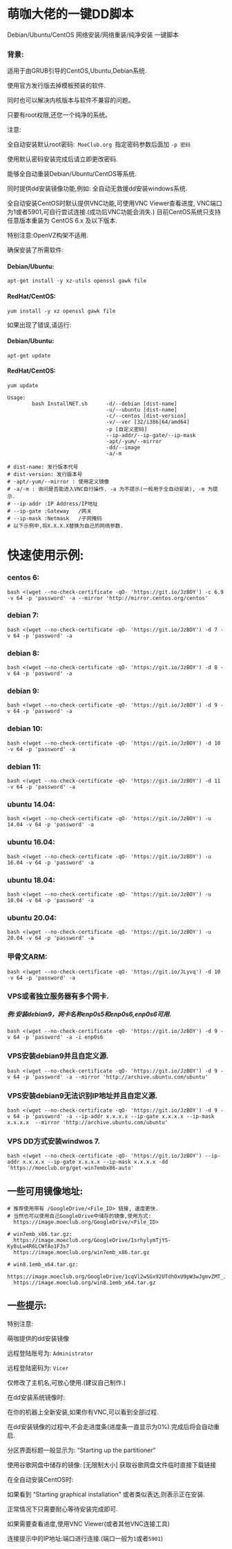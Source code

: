 # 萌咖大佬的一键DD脚本
Debian/Ubuntu/CentOS 网络安装/网络重装/纯净安装 一键脚本


### 背景:
适用于由GRUB引导的CentOS,Ubuntu,Debian系统.

使用官方发行版去掉模板预装的软件.

同时也可以解决内核版本与软件不兼容的问题。

只要有root权限,还您一个纯净的系统。

注意:

全自动安装默认root密码:```  MoeClub.org  ```指定密码参数后面加 ```-p 密码```

使用默认密码安装完成后请立即更改密码.

能够全自动重装Debian/Ubuntu/CentOS等系统.

同时提供dd安装镜像功能,例如: 全自动无救援dd安装windows系统.

全自动安装CentOS时默认提供VNC功能,可使用VNC Viewer查看进度,
VNC端口为1或者5901,可自行尝试连接.(成功后VNC功能会消失.)
目前CentOS系统只支持任意版本重装为 CentOS 6.x 及以下版本.

特别注意:OpenVZ构架不适用.

确保安装了所需软件:
#### Debian/Ubuntu:
```
apt-get install -y xz-utils openssl gawk file
```
#### RedHat/CentOS:
```
yum install -y xz openssl gawk file
```
如果出现了错误,请运行:
#### Debian/Ubuntu:
```
apt-get update
```
#### RedHat/CentOS:
```
yum update
```
```
Usage:
        bash InstallNET.sh      -d/--debian [dist-name]
                                -u/--ubuntu [dist-name]
                                -c/--centos [dist-version]
                                -v/--ver [32/i386|64/amd64]
                                -p [自定义密码]
                                --ip-addr/--ip-gate/--ip-mask
                                -apt/-yum/--mirror
                                -dd/--image
                                -a/-m
 
# dist-name: 发行版本代号
# dist-version: 发行版本号
# -apt/-yum/--mirror : 使用定义镜像
# -a/-m : 询问是否能进入VNC自行操作. -a 为不提示(一般用于全自动安装), -m 为提示.
# --ip-addr :IP Address/IP地址
# --ip-gate :Gateway   /网关
# --ip-mask :Netmask   /子网掩码
# 以下示例中,将X.X.X.X替换为自己的网络参数.
```

# 快速使用示例:

### centos 6:
```
bash <(wget --no-check-certificate -qO- 'https://git.io/JzBOY') -c 6.9 -v 64 -p 'password' -a --mirror 'http://mirror.centos.org/centos'
```
### debian 7:
```
bash <(wget --no-check-certificate -qO- 'https://git.io/JzBOY') -d 7 -v 64 -p 'password' -a
```
### debian 8:
```
bash <(wget --no-check-certificate -qO- 'https://git.io/JzBOY') -d 8 -v 64 -p 'password' -a
```
### debian 9:
```
bash <(wget --no-check-certificate -qO- 'https://git.io/JzBOY') -d 9 -v 64 -p 'password' -a
```
### debian 10:
```
bash <(wget --no-check-certificate -qO- 'https://git.io/JzBOY') -d 10 -v 64 -p 'password' -a
```
### debian 11:
```
bash <(wget --no-check-certificate -qO- 'https://git.io/JzBOY') -d 11 -v 64 -p 'password' -a
```
### ubuntu 14.04:
```
bash <(wget --no-check-certificate -qO- 'https://git.io/JzBOY') -u 14.04 -v 64 -p 'password' -a
```
### ubuntu 16.04:
```
bash <(wget --no-check-certificate -qO- 'https://git.io/JzBOY') -u 16.04 -v 64 -p 'password' -a
```
### ubuntu 18.04:
```
bash <(wget --no-check-certificate -qO- 'https://git.io/JzBOY') -u 18.04 -v 64 -p 'password' -a
```
### ubuntu 20.04:
```
bash <(wget --no-check-certificate -qO- 'https://git.io/JzBOY') -u 20.04 -v 64 -p 'password' -a
```
### 甲骨文ARM:
```
bash <(wget --no-check-certificate -qO- 'https://git.io/JLyvq') -d 10 -v 64 -p 'password' -a
```
### VPS或者独立服务器有多个网卡.
##### 例:安装debian9，网卡名称enp0s5和enp0s6,enp0s6可用.
```
bash <(wget --no-check-certificate -qO- 'https://git.io/JzBOY') -d 9 -v 64 -p 'password' -a -i enp0s6
```
### VPS安装debian9并且自定义源.
```
bash <(wget --no-check-certificate -qO- 'https://git.io/JzBOY') -d 9 -v 64 -p 'password' -a --mirror 'http://archive.ubuntu.com/ubuntu'
```
### VPS安装debian9无法识别IP地址并且自定义源.
```
bash <(wget --no-check-certificate -qO- 'https://git.io/JzBOY') -d 9 -v 64 -p 'password' -a --ip-addr x.x.x.x --ip-gate x.x.x.x --ip-mask x.x.x.x  --mirror 'http://archive.ubuntu.com/ubuntu'
```
### VPS DD方式安装windwos 7.
```
bash <(wget --no-check-certificate -qO- 'https://git.io/JzBOY') --ip-addr x.x.x.x --ip-gate x.x.x.x --ip-mask x.x.x.x -dd 'https://moeclub.org/get-win7embx86-auto'
```


## 一些可用镜像地址:
```
# 推荐使用带有 /GoogleDrive/<File_ID> 链接, 速度更快.
# 当然也可以使用自己GoogleDrive中储存的镜像,使用方式:
  https://image.moeclub.org/GoogleDrive/<File_ID>
 
# win7emb_x86.tar.gz:
  https://image.moeclub.org/GoogleDrive/1srhylymTjYS-Ky8uLw4R6LCWfAo1F3s7 
  https://image.moeclub.org/win7emb_x86.tar.gz
 
# win8.1emb_x64.tar.gz:
  https://image.moeclub.org/GoogleDrive/1cqVl2wSGx92UTdhOxU9pW3wJgmvZMT_J
  https://image.moeclub.org/win8.1emb_x64.tar.gz
```
## 一些提示:

特别注意:

萌咖提供的dd安装镜像

远程登陆账号为: ```Administrator```

远程登陆密码为: ```Vicer```

仅修改了主机名,可放心使用.(建议自己制作.)

在dd安装系统镜像时:

在你的机器上全新安装,如果你有VNC,可以看到全部过程.

在dd安装镜像的过程中,不会走进度条(进度条一直显示为0%).完成后将会自动重启.

分区界面标题一般显示为: “Starting up the partitioner“

使用谷歌网盘中储存的镜像: [无限制大小] 获取谷歌网盘文件临时直接下载链接

在全自动安装CentOS时:

如果看到 “Starting graphical installation” 或者类似表达,则表示正在安装.

正常情况下只需要耐心等待安装完成即可.

如果需要查看进度,使用VNC Viewer(或者其他VNC连接工具)

连接提示中的IP地址:端口进行连接.(端口一般为```1```或者```5901```)
